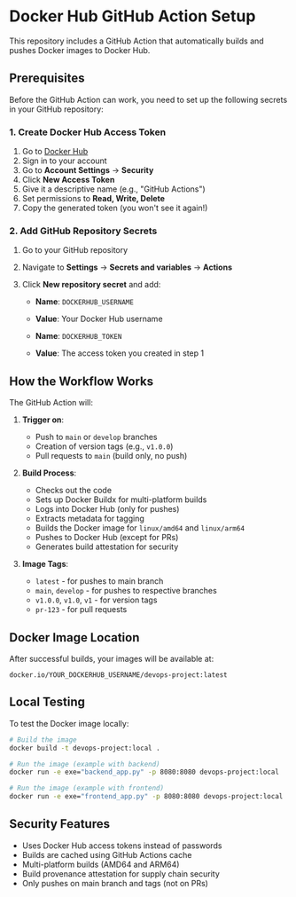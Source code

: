 # Docker Hub GitHub Action Setup

This repository includes a GitHub Action that automatically builds and pushes Docker images to Docker Hub.

## Prerequisites

Before the GitHub Action can work, you need to set up the following secrets in your GitHub repository:

### 1. Create Docker Hub Access Token

1. Go to [Docker Hub](https://hub.docker.com/)
2. Sign in to your account
3. Go to **Account Settings** → **Security**
4. Click **New Access Token**
5. Give it a descriptive name (e.g., "GitHub Actions")
6. Set permissions to **Read, Write, Delete**
7. Copy the generated token (you won't see it again!)

### 2. Add GitHub Repository Secrets

1. Go to your GitHub repository
2. Navigate to **Settings** → **Secrets and variables** → **Actions**
3. Click **New repository secret** and add:

   - **Name**: `DOCKERHUB_USERNAME`
   - **Value**: Your Docker Hub username

   - **Name**: `DOCKERHUB_TOKEN`
   - **Value**: The access token you created in step 1

## How the Workflow Works

The GitHub Action will:

1. **Trigger on**:
   - Push to `main` or `develop` branches
   - Creation of version tags (e.g., `v1.0.0`)
   - Pull requests to `main` (build only, no push)

2. **Build Process**:
   - Checks out the code
   - Sets up Docker Buildx for multi-platform builds
   - Logs into Docker Hub (only for pushes)
   - Extracts metadata for tagging
   - Builds the Docker image for `linux/amd64` and `linux/arm64`
   - Pushes to Docker Hub (except for PRs)
   - Generates build attestation for security

3. **Image Tags**:
   - `latest` - for pushes to main branch
   - `main`, `develop` - for pushes to respective branches
   - `v1.0.0`, `v1.0`, `v1` - for version tags
   - `pr-123` - for pull requests

## Docker Image Location

After successful builds, your images will be available at:
```
docker.io/YOUR_DOCKERHUB_USERNAME/devops-project:latest
```

## Local Testing

To test the Docker image locally:

```bash
# Build the image
docker build -t devops-project:local .

# Run the image (example with backend)
docker run -e exe="backend_app.py" -p 8080:8080 devops-project:local

# Run the image (example with frontend)
docker run -e exe="frontend_app.py" -p 8080:8080 devops-project:local
```

## Security Features

- Uses Docker Hub access tokens instead of passwords
- Builds are cached using GitHub Actions cache
- Multi-platform builds (AMD64 and ARM64)
- Build provenance attestation for supply chain security
- Only pushes on main branch and tags (not on PRs)
